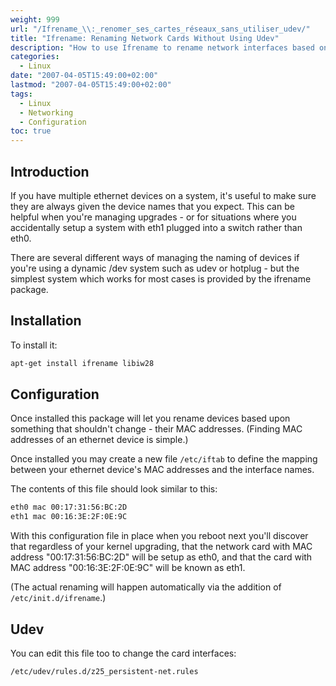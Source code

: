 ```yaml
---
weight: 999
url: "/Ifrename_\\:_renomer_ses_cartes_réseaux_sans_utiliser_udev/"
title: "Ifrename: Renaming Network Cards Without Using Udev"
description: "How to use Ifrename to rename network interfaces based on MAC addresses without using udev"
categories:
  - Linux
date: "2007-04-05T15:49:00+02:00"
lastmod: "2007-04-05T15:49:00+02:00"
tags:
  - Linux
  - Networking
  - Configuration
toc: true
---
```


## Introduction

If you have multiple ethernet devices on a system, it's useful to make sure they are always given the device names that you expect. This can be helpful when you're managing upgrades - or for situations where you accidentally setup a system with eth1 plugged into a switch rather than eth0.

There are several different ways of managing the naming of devices if you're using a dynamic /dev system such as udev or hotplug - but the simplest system which works for most cases is provided by the ifrename package.

## Installation

To install it:

```bash
apt-get install ifrename libiw28
```

## Configuration

Once installed this package will let you rename devices based upon something that shouldn't change - their MAC addresses. (Finding MAC addresses of an ethernet device is simple.)

Once installed you may create a new file `/etc/iftab` to define the mapping between your ethernet device's MAC addresses and the interface names.

The contents of this file should look similar to this:

```bash
eth0 mac 00:17:31:56:BC:2D
eth1 mac 00:16:3E:2F:0E:9C
```

With this configuration file in place when you reboot next you'll discover that regardless of your kernel upgrading, that the network card with MAC address "00:17:31:56:BC:2D" will be setup as eth0, and that the card with MAC address "00:16:3E:2F:0E:9C" will be known as eth1.

(The actual renaming will happen automatically via the addition of `/etc/init.d/ifrename`.)

## Udev

You can edit this file too to change the card interfaces:

```bash
/etc/udev/rules.d/z25_persistent-net.rules
```
